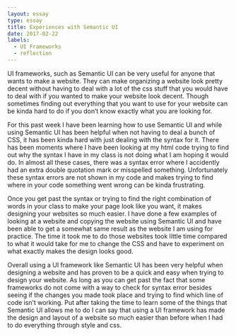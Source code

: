 ```yaml
---
layout: essay
type: essay
title: Experiences with Semantic UI
date: 2017-02-22
labels:
  - UI Frameworks
  - reflection
---
```

UI frameworks, such as Semantic UI can be very useful for anyone that wants to make a website. They can make organizing a website look pretty decent without having to deal with a lot of the css stuff that you would have to deal with if you wanted to make your website look decent. Though sometimes finding out everything that you want to use for your website can be kinda hard to do if you don’t know exactly what you are looking for.

For this past week I have been learning how to use Semantic UI and while using Semantic UI has been helpful when not having to deal a bunch of CSS, it has been kinda hard with just dealing with the syntax for it. There has been moments where I have been looking at my html code trying to find out why the syntax I have in my class is not doing what I am hoping it would do. In almost all these cases, there was a syntax error where I accidently had an extra double quotation mark or misspelled something. Unfortunately these syntax errors are not shown in my code and makes trying to find where in your code something went wrong can be kinda frustrating.

Once you get past the syntax or trying to find the right combination of words in your class to make your page look like you want, it makes designing your websites so much easier. I have done a few examples of looking at a website and copying the website using Semantic UI and have been able to get a somewhat same result as the website I am using for practice. The time it took me to do those websites took little time compared to what it would take for me to change the CSS and have to experiment on what exactly makes the design looks good.

  Overall using a UI framework like Semantic UI has been very helpful when designing a website and has proven to be a quick and easy when trying to design your website. As long as you can get past the fact that some frameworks do not come with a way to check for syntax error besides seeing if the changes you made took place and trying to find which line of code isn’t working. Put after taking the time to learn some of the things that Semantic UI allows me to do I can say that using a UI framework has made the design and layout of a website so much easier than before when I had to do everything through style and css.